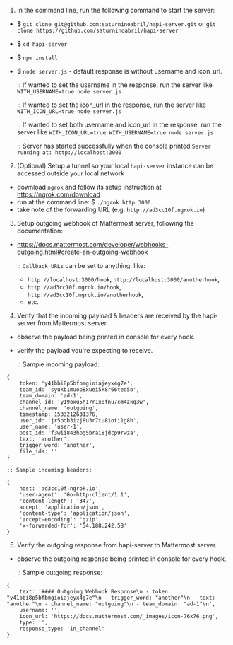 1.  In the command line, run the following command to start the server:

- $ `git clone git@github.com:saturninoabril/hapi-server.git` or `git clone https://github.com/saturninoabril/hapi-server`
- $ `cd hapi-server`
- $ `npm install`
- $ `node server.js` - default response is without username and icon_url.

  :: If wanted to set the username in the response, run the server like `WITH_USERNAME=true node server.js`

  :: If wanted to set the icon_url in the response, run the server like `WITH_ICON_URL=true node server.js`

  :: If wanted to set both username and icon_url in the response, run the server like `WITH_ICON_URL=true WITH_USERNAME=true node server.js`

  :: Server has started successfully when the console printed `Server running at: http://localhost:3000`

2.  (Optional) Setup a tunnel so your local `hapi-server` instance can be accessed outside your local network

- download `ngrok` and follow its setup instruction at https://ngrok.com/download
- run at the command line: $ `./ngrok http 3000`
- take note of the forwarding URL (e.g. `http://ad3cc10f.ngrok.io`)

3.  Setup outgoing webhook of Mattermost server, following the documentation:

- https://docs.mattermost.com/developer/webhooks-outgoing.html#create-an-outgoing-webhook

  :: `Callback URLs` can be set to anything, like:

  - `http://localhost:3000/hook`, `http://localhost:3000/anotherhook`,
  - `http://ad3cc10f.ngrok.io/hook`, `http://ad3cc10f.ngrok.io/anotherhook`,
  - etc.

4. Verify that the incoming payload & headers are received by the hapi-server from Mattermost server.

- observe the payload being printed in console for every hook.
- verify the payload you're expecting to receive.

  :: Sample incoming payload:

```
{
    token: 'y41bbi8p5bfbmgioiajeyx4g7e',
    team_id: 'syukb1muop8xuei5k8r66ted5o',
    team_domain: 'ad-1',
    channel_id: 'y19oxu5h17r1x8fnu7cm4zkq3w',
    channel_name: 'outgoing',
    timestamp: 1533212631376,
    user_id: 'jr5bqb3izj8u3r7tu81oti1g8h',
    user_name: 'user-1',
    post_id: 'f3wii843hpg5brai8jdcp9rwza',
    text: 'another',
    trigger_word: 'another',
    file_ids: ''
}
```

    :: Sample incoming headers:

```
{
    host: 'ad3cc10f.ngrok.io',
    'user-agent': 'Go-http-client/1.1',
    'content-length': '347',
    accept: 'application/json',
    'content-type': 'application/json',
    'accept-encoding': 'gzip',
    'x-forwarded-for': '54.188.242.58'
}
```

5. Verify the outgoing response from hapi-server to Mattermost server.

- observe the outgoing response being printed in console for every hook.

  :: Sample outgoing response:

```
{
    text: '#### Outgoing Webhook Response\n - token: "y41bbi8p5bfbmgioiajeyx4g7e"\n - trigger_word: "another"\n - text: "another"\n - channel_name: "outgoing"\n - team_domain: "ad-1"\n',
    username: '',
    icon_url: 'https://docs.mattermost.com/_images/icon-76x76.png',
    type: '',
    response_type: 'in_channel'
}
```
